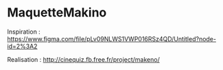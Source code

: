 # MaquetteMakino

Inspiration : https://www.figma.com/file/pLv09NLWS1VWP016RSz4QD/Untitled?node-id=2%3A2

Realisation : http://cinequiz.fb.free.fr/project/makeno/
